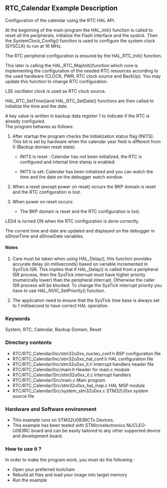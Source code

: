 ## <b>RTC_Calendar Example Description</b>

Configuration of the calendar using the RTC HAL API.

At the beginning of the main program the HAL_Init() function is called to reset 
all the peripherals, initialize the Flash interface and the systick.
Then the SystemClock_Config() function is used to configure the system
clock (SYSCLK) to run at 16 MHz.

The RTC peripheral configuration is ensured by the HAL_RTC_Init() function.

This later is calling the HAL_RTC_MspInit()function which core is implementing
the configuration of the needed RTC resources according to the used hardware (CLOCK, 
PWR, RTC clock source and BackUp). You may update this function to change RTC configuration.

LSE oscillator clock is used as RTC clock source. 

HAL_RTC_SetTime()and HAL_RTC_SetDate() functions are then called to initialize the 
time and the date.

A key value is written in backup data register 1 to indicate if the RTC is already configured.  
The program behaves as follows:

1. After startup the program checks the Initialization status flag (INITS). This bit is
   set by hardware when the calendar year field is different from 0
   (Backup domain reset state).

    - INITS is reset : Calendar has not been initialized, the RTC is
      configured and internal time stamp is enabled.
    
    - INITS is set: Calendar has been initialized and you can watch 
      the time and the date on the debugger watch window.

2. When a reset (except power on reset) occurs the BKP domain is reset and the RTC 
   configuration is lost.
   
3. When power on reset occurs:
    - The BKP domain is reset and the RTC configuration is lost. 

LED4 is turned ON when the RTC configuration is done correctly.


The current time and date are updated and displayed on the debugger in aShowTime 
and aShowDate variables.

#### <b>Notes</b>

 1. Care must be taken when using HAL_Delay(), this function provides accurate delay (in milliseconds)
    based on variable incremented in SysTick ISR. This implies that if HAL_Delay() is called from
    a peripheral ISR process, then the SysTick interrupt must have higher priority (numerically lower)
    than the peripheral interrupt. Otherwise the caller ISR process will be blocked.
    To change the SysTick interrupt priority you have to use HAL_NVIC_SetPriority() function.
      
 2. The application need to ensure that the SysTick time base is always set to 1 millisecond
    to have correct HAL operation.

### <b>Keywords</b>

System, RTC, Calendar, Backup Domain, Reset

### <b>Directory contents</b>

  - RTC/RTC_Calendar/Inc/stm32u0xx_nucleo_conf.h     BSP configuration file
  - RTC/RTC_Calendar/Inc/stm32u0xx_hal_conf.h        HAL configuration file
  - RTC/RTC_Calendar/Inc/stm32u0xx_it.h              Interrupt handlers header file
  - RTC/RTC_Calendar/Inc/main.h                      Header for main.c module  
  - RTC/RTC_Calendar/Src/stm32u0xx_it.c              Interrupt handlers
  - RTC/RTC_Calendar/Src/main.c                      Main program
  - RTC/RTC_Calendar/Src/stm32u0xx_hal_msp.c         HAL MSP module
  - RTC/RTC_Calendar/Src/system_stm32u0xx.c          STM32U0xx system source file


### <b>Hardware and Software environment</b> 

  - This example runs on STM32U083RCTx Devices.
  - This example has been tested with STMicroelectronics NUCLEO-U083RC
    board and can be easily tailored to any other supported device and 
    development board. 

### <b>How to use it ?</b>

In order to make the program work, you must do the following :

 - Open your preferred toolchain 
 - Rebuild all files and load your image into target memory
 - Run the example
 